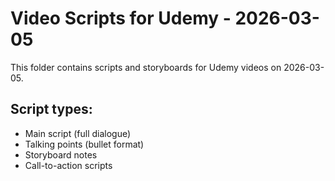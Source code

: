 # Video Scripts for Udemy - 2026-03-05

This folder contains scripts and storyboards for Udemy videos on 2026-03-05.

## Script types:
- Main script (full dialogue)
- Talking points (bullet format)
- Storyboard notes
- Call-to-action scripts
